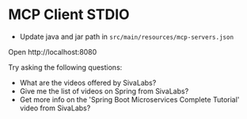 # MCP Client STDIO

* Update java and jar path in `src/main/resources/mcp-servers.json`

Open http://localhost:8080

Try asking the following questions:

* What are the videos offered by SivaLabs?
* Give me the list of videos on Spring from SivaLabs?
* Get more info on the 'Spring Boot Microservices Complete Tutorial' video from SivaLabs?
